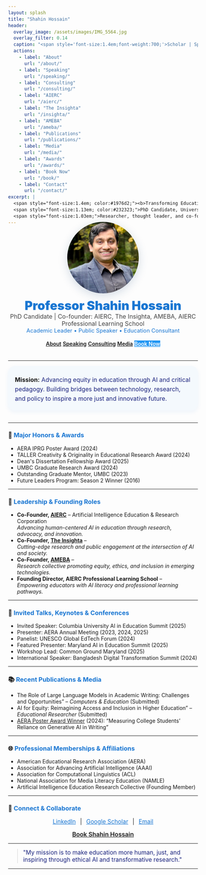 ```yaml
---
layout: splash
title: "Shahin Hossain"
header:
  overlay_image: /assets/images/IMG_5564.jpg
  overlay_filter: 0.14
  caption: "<span style='font-size:1.4em;font-weight:700;'>Scholar | Speaker | Innovator</span>"
  actions:
    - label: "About"
      url: "/about/"
    - label: "Speaking"
      url: "/speaking/"
    - label: "Consulting"
      url: "/consulting/"
    - label: "AIERC"
      url: "/aierc/"
    - label: "The Insighta"
      url: "/insighta/"
    - label: "AMEBA"
      url: "/ameba/"
    - label: "Publications"
      url: "/publications/"
    - label: "Media"
      url: "/media/"
    - label: "Awards"
      url: "/awards/"
    - label: "Book Now"
      url: "/book/"
    - label: "Contact"
      url: "/contact/"
excerpt: |
  <span style="font-size:1.4em; color:#1976d2;"><b>Transforming Education Through AI, Equity, and Critical Theory</b></span><br>
  <span style="font-size:1.13em; color:#232323;">PhD Candidate, University of Maryland, Baltimore County</span><br>
  <span style="font-size:1.03em;">Researcher, thought leader, and co-founder of multiple pioneering organizations at the intersection of technology, justice, and education. <br>Championing responsible AI, democratized learning, and the future of equitable knowledge.</span>
---
```


<div align="center" style="margin-top:-24px;margin-bottom:36px;">
  <img src="/assets/images/shahin-hossain.jpg" alt="Professor Shahin Hossain" width="190" style="border-radius:50%; box-shadow:0 6px 24px rgba(30,72,120,0.18); margin-bottom:10px;">
  <br>
  <span style="font-size:2.3em; font-weight:900; color:#1976d2;">Professor Shahin Hossain</span>
  <br>
  <span style="font-size:1.14em; color:#444;">PhD Candidate | Co-founder: AIERC, The Insighta, AMEBA, AIERC Professional Learning School</span>
  <br>
  <span style="font-size:1.05em; color:#1976d2;">Academic Leader • Public Speaker • Education Consultant</span>
  <br><br>
  <a href="/about/" class="btn btn--primary" style="font-weight:600;">About</a>
  <a href="/speaking/" class="btn" style="font-weight:600;">Speaking</a>
  <a href="/consulting/" class="btn" style="font-weight:600;">Consulting</a>
  <a href="/media/" class="btn" style="font-weight:600;">Media</a>
  <a href="/book/" class="btn" style="font-weight:600;background:#2196f3;color:white;">Book Now</a>
</div>

---

<div style="font-size:1.13em;line-height:1.6;background:#f4f9fd;padding:24px 18px 18px 18px;border-radius:18px;box-shadow:0 4px 12px rgba(25, 118, 210, 0.07);margin-bottom:32px;">
  <strong>Mission:</strong>
  <span style="color:#1a237e;">Advancing equity in education through AI and critical pedagogy. Building bridges between technology, research, and policy to inspire a more just and innovative future.</span>
</div>

---

### 🏅 <span style="color:#1976d2;font-weight:700;">Major Honors & Awards</span>
- AERA IPRG Poster Award (2024)
- TALLER Creativity & Originality in Educational Research Award (2024)
- Dean's Dissertation Fellowship Award (2025)
- UMBC Graduate Research Award (2024)
- Outstanding Graduate Mentor, UMBC (2023)
- Future Leaders Program: Season 2 Winner (2016)

---

### 💼 <span style="color:#1976d2;font-weight:700;">Leadership & Founding Roles</span>
- **Co-Founder, [AIERC](https://aierc.org)** – Artificial Intelligence Education & Research Corporation  
  *Advancing human-centered AI in education through research, advocacy, and innovation.*
- **Co-Founder, [The Insighta](https://theinsighta.com)** –  
  *Cutting-edge research and public engagement at the intersection of AI and society.*
- **Co-Founder, [AMEBA](https://ameba.org)** –  
  *Research collective promoting equity, ethics, and inclusion in emerging technologies.*
- **Founding Director, AIERC Professional Learning School** –  
  *Empowering educators with AI literacy and professional learning pathways.*

---

### 🎤 <span style="color:#1976d2;font-weight:700;">Invited Talks, Keynotes & Conferences</span>
- Invited Speaker: Columbia University AI in Education Summit (2025)
- Presenter: AERA Annual Meeting (2023, 2024, 2025)
- Panelist: UNESCO Global EdTech Forum (2024)
- Featured Presenter: Maryland AI in Education Summit (2025)
- Workshop Lead: Common Ground Maryland (2025)
- International Speaker: Bangladesh Digital Transformation Summit (2024)

---

### 📚 <span style="color:#1976d2;font-weight:700;">Recent Publications & Media</span>
- The Role of Large Language Models in Academic Writing: Challenges and Opportunities” – *Computers & Education* (Submitted)
- AI for Equity: Reimagining Access and Inclusion in Higher Education” – *Educational Researcher* (Submitted)
- [AERA Poster Award Winner](#) (2024): “Measuring College Students’ Reliance on Generative AI in Writing”

---

### 🌐 <span style="color:#1976d2;font-weight:700;">Professional Memberships & Affiliations</span>
- American Educational Research Association (AERA)
- Association for Advancing Artificial Intelligence (AAAI)
- Association for Computational Linguistics (ACL)
- National Association for Media Literacy Education (NAMLE)
- Artificial Intelligence Education Research Collective (Founding Member)

---

### 🤝 <span style="color:#1976d2;font-weight:700;">Connect & Collaborate</span>
<div align="center" style="font-size:1.1em;margin-bottom:14px;">
  <a href="https://www.linkedin.com/in/shahin-hossain-82a02599" target="_blank" style="margin:0 7px;color:#1976d2;">LinkedIn</a> |
  <a href="https://scholar.google.com/citations?user=cLmV0f8AAAAJ&hl=en&oi=sra" target="_blank" style="margin:0 7px;color:#1976d2;">Google Scholar</a> |
  <a href="mailto:shahinh1@umbc.edu" style="margin:0 7px;color:#1976d2;">Email</a>
</div>

<div align="center" style="margin-top:10px;">
  <a href="/https://calendly.com/shahinh1/meeting-shahin/" class="btn btn--primary" style="font-size:1.15em;font-weight:600;">Book Shahin Hossain</a>
</div>

---

> <span style="font-size:1.12em;color:#1a237e;">"My mission is to make education more human, just, and inspiring through ethical AI and transformative research."</span>

---

<!-- Optionally, add media carousels, testimonial blocks, or video -->
<!--
<div align="center" style="margin-top:24px;">
  <iframe width="380" height="215" src="https://www.youtube.com/embed/your-video-id" title="Professor Shahin Hossain in Media"></iframe>
</div>
-->
